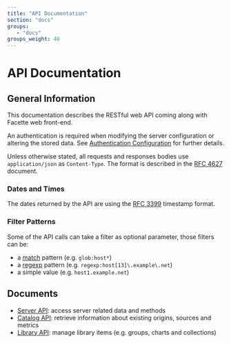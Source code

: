 ```yaml
---
title: "API Documentation"
section: "docs"
groups:
   - "docs"
groups_weight: 40
---
```


# API Documentation

## General Information

This documentation describes the RESTful web API coming along with Facette web front-end.

An authentication is required when modifying the server configuration or altering the stored data. See
[Authentication Configuration](/docs/config/auth) for further details.

Unless otherwise stated, all requests and responses bodies use `application/json` as `Content-Type`. The format is
described in the [RFC 4627][0] document.

### Dates and Times

The dates returned by the API are using the [RFC 3399][1] timestamp format.

### Filter Patterns

Some of the API calls can take a filter as optional parameter, those filters can be:

 * a [match][2] pattern (e.g. `glob:host*`)
 * a [regexp][3] pattern (e.g. `regexp:host[13]\.example\.net`)
 * a simple value (e.g. `host1.example.net`)

## Documents

 * [Server API](/docs/api/server): access server related data and methods
 * [Catalog API](/docs/api/catalog): retrieve information about existing origins, sources and metrics
 * [Library API](/docs/api/library): manage library items (e.g. groups, charts and collections)


[0]: http://www.ietf.org/rfc/rfc4627.txt
[1]: http://www.ietf.org/rfc/rfc3339.txt
[2]: http://golang.org/pkg/path/#Match
[3]: https://code.google.com/p/re2/wiki/Syntax
